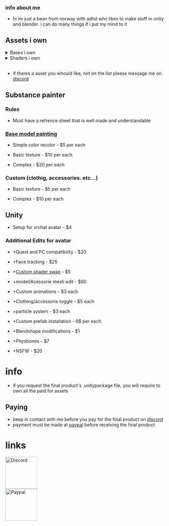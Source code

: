 ### info about me

* hi im just a bean from norway with adhd who likes to make stuff in unity and blender. i can do many things if i put my mind to it

## Assets i own

<details>
    <summary id="Bases">Bases i own</summary>

* [Azalea Dragon](https://foxipaws.gumroad.com/l/Azalea)
![](https://public-files.gumroad.com/e3me2m4qehb2ozrwsfzvh8kam0wc)

* [NKD Protogen](https://nukude.gumroad.com/l/ueLiW)
![](https://public-files.gumroad.com/6cuylt6bbenu273csvuuw5b3fdtx)

* [Taidum](https://irix.gumroad.com/l/DpDFe)
![](https://public-files.gumroad.com/p9le04siklxvswmd7pthiooyw4hp)

* [Irix FluffyDog](https://irix.gumroad.com/l/bikcyg)
![](https://public-files.gumroad.com/dia8g24tofb4h0nhvpfrmc69nh42)

* [Rexouium Avatar](https://rezilloryker.gumroad.com/l/MYutV)
![](https://public-files.gumroad.com/wk6hdfanyrjwm1nruld9pfnfzg9y)

* [Cervus Durr](https://rezilloryker.gumroad.com/l/Cervus)
![](https://public-files.gumroad.com/nmbps15kg9y9cbcxrekspzgoaus6)

* [Meownyrn Cat Avatar Base](https://frostkittypaw.gumroad.com/l/meownyrn)
![](https://public-files.gumroad.com/zirxktdphafu0z836mlb4q0tmknq)

* [Lorc'Avali](https://lorcanvr.gumroad.com/l/lorcavali)
![](https://public-files.gumroad.com/tmkejrxb1dmyyc793cwnz9oietdj)

* [KhnFuCat](https://cyangryphon.gumroad.com/l/KhnFuCat)
![](https://public-files.gumroad.com/gtd2we3q34by74trq3q0qxpyu4la)

* [Mama-Gen](https://ghostly.gumroad.com/l/mamagen)
![](https://public-files.gumroad.com/gjv59i59tlsb3f4io8stpo8btrqv)

* [Winterpaw's VRChat **Cat**](https://juliawinterpaw.gumroad.com/l/vrchatcat)
![](https://public-files.gumroad.com/ch99es6wb2fcss5rm409oxyacscx)

* [Wickerbeast King (VRChat Ready 3D Model)](https://jinapark.gumroad.com/l/JinsWickerbeast)
![](https://public-files.gumroad.com/s0078oropopoa6lnwb4orwgi4go0)

* [Hyenid VRChat Avatar](https://alber.gumroad.com/l/Hyenid)
![](https://public-files.gumroad.com/9qhhtpntg9dvkx167xem2w0n0grz)

* [VRChat Cat Redux](https://xtosca.gumroad.com/l/ToscaCat)
![](https://public-files.gumroad.com/4qsuamtqr5cj9l358rlwruydrwt9)

* [Kepler](https://booth.pm/en/items/3000412)
![](https://booth.pximg.net/15a199e9-c1ad-46e0-8045-c0d1681bd4ba/i/3000412/70ba2bbd-51eb-4d8a-a693-45f93aad9aca_base_resized.jpg)

* [Regulus](https://booth.pm/en/items/2365403)
![](https://booth.pximg.net/15a199e9-c1ad-46e0-8045-c0d1681bd4ba/i/2365403/601c2e16-fa1c-4657-b583-44dc156f1157_base_resized.jpg)

</details>

<details>
    <summary id="Shaders">Shaders i own</summary>

* Unity Standard

* Vrchat sdk shader

* [Poiyomi 8.2](https://www.patreon.com/poiyomi/posts)

* [AudioBump](https://angriestscv.gumroad.com/l/AudioBump) - Add-on for poyomi

* [VRChat Goo Shader](https://valuef.gumroad.com/l/goo)

* [VRChat Hypno Eyes](https://valuef.gumroad.com/l/hypno-eyes)

* [Warren's Fast Fur Shader](https://warrenwolfy.gumroad.com/l/atntv)

* [XSFur](https://booth.pm/en/items/1084711)

</details>

<br>

* if theres a asset you whould like, not on the list please message me on [discord](#discord)


## Substance painter

### Rules

* Must have a refrence sheet that is well made and understandable

### [Base model painting](#Bases)

* Simple color recolor - $5 per each

* Basic texture - $10 per each

* Complex - $20 per each

### Custom (clothig, accessories. etc...)

* Basic texture - $5 per each

* Complex - $10 per each

## Unity

* Setup for vrchat avatar - $4

### Additional Edits for avatar

* +Quest and PC compatibility - $20

* +Face tracking - $25

* +[Custom shader swap](#Shaders) - $5

* +model/Acessorie mesh edit - $60

* +Custom animations - $3 each

* +Clothing/accessorie toggle - $5 each

* +particle system - $3 each

* +Custom prefab installation - 6$ per each

* +Blendshape modifications - $1

* +Physbones - $7

* +NSFW - $20

# info

* if you request the final product's .unitypackage file, you will require to own all the paid for assets

## Paying

* keep in contact with me before you pay for the final product on [discord](#discord)
* payment must be made at [paypal](#paypal) before receiving the final product

# links

<a href="https://discord.com/invite/QhdKbZzw" id="discord">
    <img src="https://assets-global.website-files.com/6257adef93867e50d84d30e2/636e0a6a49cf127bf92de1e2_icon_clyde_blurple_RGB.png" alt="Discord" style="width: 100px; height: auto;" title="Friend me on Discord">
</a>

<br>

<a href="https://paypal.me/splatzie" id="paypal">
    <img src="https://upload.wikimedia.org/wikipedia/commons/thumb/b/b7/PayPal_Logo_Icon_2014.svg/1664px-PayPal_Logo_Icon_2014.svg.png" alt="Paypal" style="width: 100px; height: auto;" title="Support me on Paypal">
</a>
